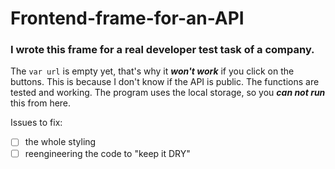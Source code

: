 # Frontend-frame-for-an-API
### I wrote this frame for a real developer test task of a company.
The `var url` is empty yet, that's why it __***won't work***__ if you click on the buttons. This is because I don't know if the API is public. 
The functions are tested and working.
The program uses the local storage, so you __***can not run***__ this from here.

Issues to fix:
- [ ] the whole styling
- [ ] reengineering the code to "keep it DRY"

